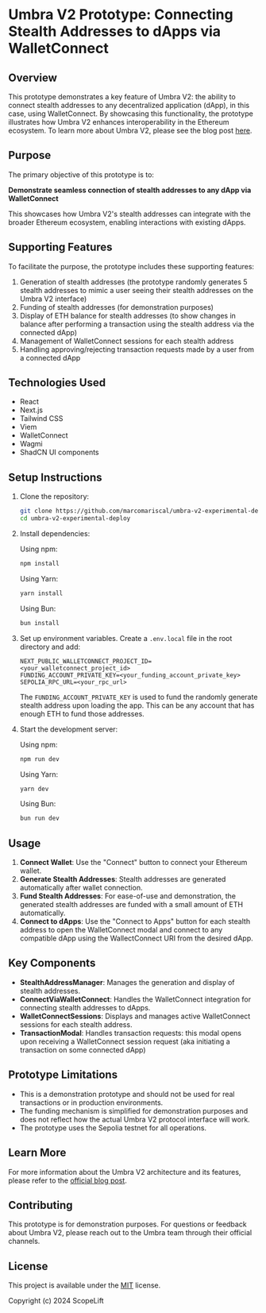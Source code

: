 # Umbra V2 Prototype: Connecting Stealth Addresses to dApps via WalletConnect

## Overview

This prototype demonstrates a key feature of Umbra V2: the ability to connect stealth addresses to any decentralized application (dApp), in this case, using WalletConnect. By showcasing this functionality, the prototype illustrates how Umbra V2 enhances interoperability in the Ethereum ecosystem. To learn more about Umbra V2, please see the blog post [here](https://scopelift.co/blog/introducing-umbra-v2-architecture).

## Purpose

The primary objective of this prototype is to:

**Demonstrate seamless connection of stealth addresses to any dApp via WalletConnect**

This showcases how Umbra V2's stealth addresses can integrate with the broader Ethereum ecosystem, enabling interactions with existing dApps.

## Supporting Features

To facilitate the purpose, the prototype includes these supporting features:

1. Generation of stealth addresses (the prototype randomly generates 5 stealth addresses to mimic a user seeing their stealth addresses on the Umbra V2 interface)
2. Funding of stealth addresses (for demonstration purposes)
3. Display of ETH balance for stealth addresses (to show changes in balance after performing a transaction using the stealth address via the connected dApp)
4. Management of WalletConnect sessions for each stealth address
5. Handling approving/rejecting transaction requests made by a user from a connected dApp

## Technologies Used

- React
- Next.js
- Tailwind CSS
- Viem
- WalletConnect
- Wagmi
- ShadCN UI components

## Setup Instructions

1. Clone the repository:

   ```bash
   git clone https://github.com/marcomariscal/umbra-v2-experimental-deploy.git
   cd umbra-v2-experimental-deploy
   ```

2. Install dependencies:

   Using npm:

   ```bash
   npm install
   ```

   Using Yarn:

   ```bash
   yarn install
   ```

   Using Bun:

   ```bash
   bun install
   ```

3. Set up environment variables. Create a `.env.local` file in the root directory and add:

   ```env
   NEXT_PUBLIC_WALLETCONNECT_PROJECT_ID=<your_walletconnect_project_id>
   FUNDING_ACCOUNT_PRIVATE_KEY=<your_funding_account_private_key>
   SEPOLIA_RPC_URL=<your_rpc_url>
   ```

   The `FUNDING_ACCOUNT_PRIVATE_KEY` is used to fund the randomly generate stealth address upon loading the app. This can be any account that has enough ETH to fund those addresses.

4. Start the development server:

   Using npm:

   ```bash
   npm run dev
   ```

   Using Yarn:

   ```bash
   yarn dev
   ```

   Using Bun:

   ```bash
   bun run dev
   ```

## Usage

1. **Connect Wallet**: Use the "Connect" button to connect your Ethereum wallet.
2. **Generate Stealth Addresses**: Stealth addresses are generated automatically after wallet connection.
3. **Fund Stealth Addresses**: For ease-of-use and demonstration, the generated stealth addresses are funded with a small amount of ETH automatically.
4. **Connect to dApps**: Use the "Connect to Apps" button for each stealth address to open the WalletConnect modal and connect to any compatible dApp using the WallectConnect URI from the desired dApp.

## Key Components

- **StealthAddressManager**: Manages the generation and display of stealth addresses.
- **ConnectViaWalletConnect**: Handles the WalletConnect integration for connecting stealth addresses to dApps.
- **WalletConnectSessions**: Displays and manages active WalletConnect sessions for each stealth address.
- **TransactionModal**: Handles transaction requests: this modal opens upon receiving a WalletConnect session request (aka initiating a transaction on some connected dApp)

## Prototype Limitations

- This is a demonstration prototype and should not be used for real transactions or in production environments.
- The funding mechanism is simplified for demonstration purposes and does not reflect how the actual Umbra V2 protocol interface will work.
- The prototype uses the Sepolia testnet for all operations.

## Learn More

For more information about the Umbra V2 architecture and its features, please refer to the [official blog post](https://scopelift.co/blog/introducing-umbra-v2-architecture).

## Contributing

This prototype is for demonstration purposes. For questions or feedback about Umbra V2, please reach out to the Umbra team through their official channels.

## License

This project is available under the [MIT](/LICENSE) license.

Copyright (c) 2024 ScopeLift
